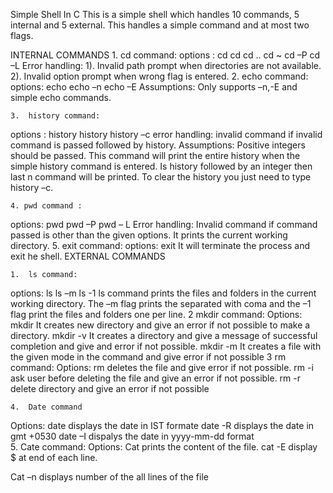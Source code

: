 Simple Shell In C
This is a simple shell which handles 10 commands, 5 internal and 5 external. This handles a simple command and at most two flags.

INTERNAL COMMANDS
    1. cd command: 
options : cd <filename>
	      cd
	      cd ..
	      cd ~
		      cd –P <filename>
		      cd –L <filename>
Error handling: 1). Invalid path prompt when directories are not available.
			2). Invalid option prompt when wrong flag is entered.
    2. echo command:
options:  echo <string>
		     echo –n <string>
		     echo –E <string>
	Assumptions: Only supports –n,-E and simple echo commands.

    3.  history command:
options : history
	     history <integer number>
	     history –c
error handling: invalid command if invalid command is passed followed by history.
Assumptions: Positive integers should be passed.
	This command will print the entire history when the simple history command is entered. Is history followed by an integer then last n command will be printed. To clear the history you just need to type history –c.

    4. pwd command :
options: pwd
	     pwd –P
	     pwd – L
Error handling: Invalid command if command passed is other than the given options.
It prints the current working directory.
    5. exit command: 
options: exit
It will terminate the process and exit he shell.
EXTERNAL COMMANDS

    1.  ls command:
options: ls
	   ls –m
	  ls -1
ls command prints the files and folders in the current working directory. The –m flag prints the separated with coma and the –1 flag print the files and folders one per line.
2 mkdir command: 
Options: mkdir <directory name> It creates new directory and give an error if not possible to make a directory.
mkdir -v <directoryname> It creates a directory and give a message of successful completion and give and error if not possible.
mkdir -m <file mode> <directoryname> It creates a file with the given mode in the command and give error if not possible
3 rm command: 
Options:
          rm <filename> deletes the file and give error if not possible.
          rm -i <filename> ask user before deleting the file and give an error if not possible.
          rm -r <directoryname> delete directory and give an error if not possible

    4.  Date command
Options: date displays the date in IST formate
date -R displays the date in gmt +0530
date –I dispalys the date in yyyy-mm-dd format  
    5. Cate command:
Options:
Cat <filename>prints the content of the file.
cat -E <filename> display $ at end of each line.

Cat –n <filename> displays number of the all lines of the file

